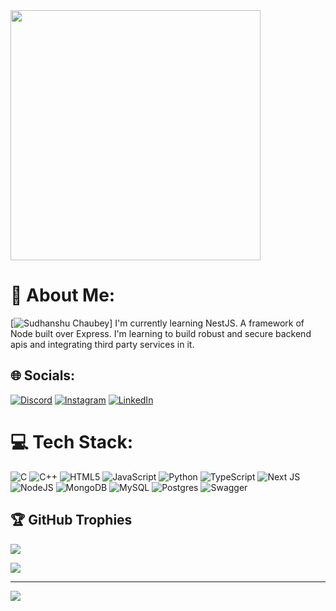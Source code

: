 <img src='https://randommeme-five.vercel.app/' style="height: 400px;"/>

# 💫 About Me: 
[![Sudhanshu Chaubey](https://sudhanshu-273.github.io/portfolio_website/)]
I'm currently learning NestJS. A framework of Node built over Express. I'm learning to build robust and secure backend apis and integrating third party services in it.


## 🌐 Socials:
[![Discord](https://img.shields.io/badge/Discord-%237289DA.svg?logo=discord&logoColor=white)](https://discord.gg/wtEaGaPJ) [![Instagram](https://img.shields.io/badge/Instagram-%23E4405F.svg?logo=Instagram&logoColor=white)](https://instagram.com/sudhanshu_273) [![LinkedIn](https://img.shields.io/badge/LinkedIn-%230077B5.svg?logo=linkedin&logoColor=white)](https://linkedin.com/in/sudhanshu273) 

# 💻 Tech Stack:
![C](https://img.shields.io/badge/c-%2300599C.svg?style=for-the-badge&logo=c&logoColor=white) ![C++](https://img.shields.io/badge/c++-%2300599C.svg?style=for-the-badge&logo=c%2B%2B&logoColor=white) ![HTML5](https://img.shields.io/badge/html5-%23E34F26.svg?style=for-the-badge&logo=html5&logoColor=white) ![JavaScript](https://img.shields.io/badge/javascript-%23323330.svg?style=for-the-badge&logo=javascript&logoColor=%23F7DF1E) ![Python](https://img.shields.io/badge/python-3670A0?style=for-the-badge&logo=python&logoColor=ffdd54) ![TypeScript](https://img.shields.io/badge/typescript-%23007ACC.svg?style=for-the-badge&logo=typescript&logoColor=white) ![Next JS](https://img.shields.io/badge/Next-black?style=for-the-badge&logo=next.js&logoColor=white) ![NodeJS](https://img.shields.io/badge/node.js-6DA55F?style=for-the-badge&logo=node.js&logoColor=white) ![MongoDB](https://img.shields.io/badge/MongoDB-%234ea94b.svg?style=for-the-badge&logo=mongodb&logoColor=white) ![MySQL](https://img.shields.io/badge/mysql-%2300000f.svg?style=for-the-badge&logo=mysql&logoColor=white) ![Postgres](https://img.shields.io/badge/postgres-%23316192.svg?style=for-the-badge&logo=postgresql&logoColor=white) ![Swagger](https://img.shields.io/badge/-Swagger-%23Clojure?style=for-the-badge&logo=swagger&logoColor=white)


## 🏆 GitHub Trophies
![](https://github-profile-trophy.vercel.app/?username=Sudhanshu-273&theme=radical&no-frame=false&no-bg=false&margin-w=4)

![](https://quotes-github-readme.vercel.app/api?type=horizontal&theme=dark)



---
[![](https://visitcount.itsvg.in/api?id=crazypotato&label=They%20were%20here&pretty=true)](https://visitcount.itsvg.in)

